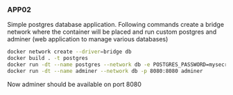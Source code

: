 ### APP02

Simple postgres database application. Following commands create a bridge network where the container will be placed and run custom postgres and adminer (web application to manage various databases)  
```bash
docker network create --driver=bridge db
docker build . -t postgres
docker run -dt --name postgres --network db -e POSTGRES_PASSWORD=mysecret postgres
docker run -dt --name adminer --network db -p 8080:8080 adminer
```
Now adminer should be available on  port 8080
